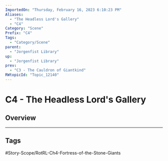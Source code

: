 ```yaml
---
ImportedOn: "Thursday, February 16, 2023 6:10:23 PM"
Aliases:
  - "The Headless Lord's Gallery"
  - "C4"
Category: "Scene"
Prefix: "C4"
Tags:
  - "Category/Scene"
parent:
  - "Jorgenfist Library"
up:
  - "Jorgenfist Library"
prev:
  - "C3 - The Cauldron of Giantkind"
RWtopicId: "Topic_12140"
---
```

# C4 - The Headless Lord's Gallery
## Overview

---
## Tags
#Story-Scope/RotRL-Ch4-Fortress-of-the-Stone-Giants

